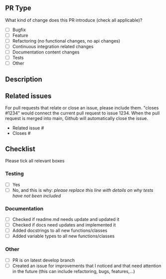 ## PR Type
What kind of change does this PR introduce (check all applicable)?

- [ ] Bugfix
- [ ] Feature
- [ ] Refactoring (no functional changes, no api changes)
- [ ] Continuous integration related changes
- [ ] Documentation content changes
- [ ] Tests
- [ ] Other

## Description
## Related issues
For pull requests that relate or close an issue, please include them. "closes #1234" would connect the current pull
request to issue 1234. When the pull request is merged into main, Github will
automatically close the issue.

- Related issue #
- Closes #

## Checklist
Please tick all relevant boxes
### Testing
- [ ] Yes
- [ ] No, and this is why: _please replace this line with details on why tests
      have not been included_
### Documentation
- [ ] Checked if readme.md needs update and updated it
- [ ] Checked if docs need updates and implemented it
- [ ] Added docstrings to all new functions/classes
- [ ] Added variable types to all new functions/classes
### Other
- [ ] PR is on latest develop branch
- [ ] Created an issue for improvements that I noticed and that need attention in the future (this can include refactoring, bugs, features,...)
